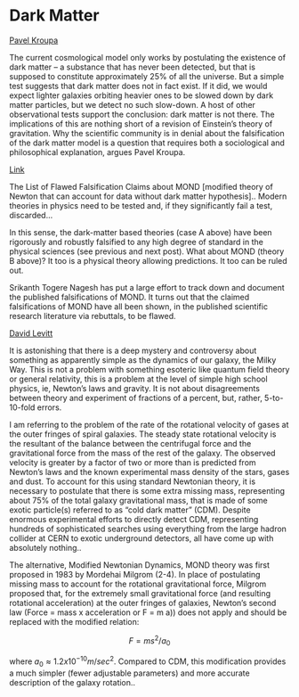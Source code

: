 # Dark Matter

[Pavel Kroupa](https://iai.tv/articles/dark-matter-doesnt-exist-auid-2180?_auid=2020)

The current cosmological model only works by postulating the existence
of dark matter – a substance that has never been detected, but that is
supposed to constitute approximately 25% of all the universe. But a
simple test suggests that dark matter does not in fact exist. If it
did, we would expect lighter galaxies orbiting heavier ones to be
slowed down by dark matter particles, but we detect no such
slow-down. A host of other observational tests support the conclusion:
dark matter is not there. The implications of this are nothing short
of a revision of Einstein’s theory of gravitation. Why the scientific
community is in denial about the falsification of the dark matter
model is a question that requires both a sociological and
philosophical explanation, argues Pavel Kroupa.

[Link](https://darkmattercrisis.wordpress.com/2022/06/18/70-the-list-of-flawed-mond-rebuttals/)

The List of Flawed Falsification Claims about MOND [modified theory of
Newton that can account for data without dark matter
hypothesis].. Modern theories in physics need to be tested and, if
they significantly fail a test, discarded...

In this sense, the dark-matter based theories (case A above) have been
rigorously and robustly falsified to any high degree of standard in
the physical sciences (see previous and next post). What about MOND
(theory B above)? It too is a physical theory allowing predictions. It
too can be ruled out.

Srikanth Togere Nagesh has put a large effort to track down and
document the published falsifications of MOND. It turns out that the
claimed falsifications of MOND have all been shown, in the published
scientific research literature via rebuttals, to be flawed.

[David Levitt](https://darkmattercrisis.files.wordpress.com/2022/04/mond_for_dummies-27.04.2022.pdf)

It is astonishing that there is a deep mystery and controversy about
something as apparently simple as the dynamics of our galaxy, the
Milky Way. This is not a problem with something esoteric like quantum
field theory or general relativity, this is a problem at the level of
simple high school physics, ie, Newton’s laws and gravity. It is not
about disagreements between theory and experiment of fractions of a
percent, but, rather, 5-to-10-fold errors.

I am referring to the problem of the rate of the rotational velocity
of gases at the outer fringes of spiral galaxies.  The steady state
rotational velocity is the resultant of the balance between the
centrifugal force and the gravitational force from the mass of the
rest of the galaxy. The observed velocity is greater by a factor of
two or more than is predicted from Newton’s laws and the known
experimental mass density of the stars, gases and dust. To account for
this using standard Newtonian theory, it is necessary to postulate
that there is some extra missing mass, representing about 75% of the
total galaxy gravitational mass, that is made of some exotic
particle(s) referred to as “cold dark matter” (CDM). Despite enormous
experimental efforts to directly detect CDM, representing hundreds of
sophisticated searches using everything from the large hadron collider
at CERN to exotic underground detectors, all have come up with
absolutely nothing..

The alternative, Modified Newtonian Dynamics, MOND theory was first
proposed in 1983 by Mordehai Milgrom (2-4). In place of postulating
missing mass to account for the rotational gravitational force,
Milgrom proposed that, for the extremely small gravitational force
(and resulting rotational acceleration) at the outer fringes of
galaxies, Newton’s second law (Force = mass x acceleration or F = m
a)) does not apply and should be replaced with the modified relation:

$$
F = m s^2 / a_0
$$

where $a_0 \approx 1.2 x 10^{-10} m/sec^2$. Compared to CDM, this
modification provides a much simpler (fewer adjustable parameters) and
more accurate description of the galaxy rotation.. 


